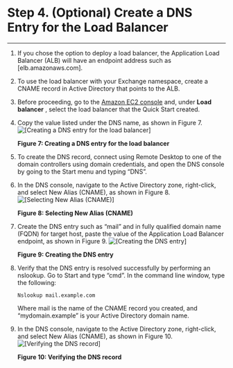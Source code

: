 # Step 4\. \(Optional\) Create a DNS Entry for the Load Balancer<a name="step-4"></a>

****

1. If you chose the option to deploy a load balancer, the Application Load Balancer \(ALB\) will have an endpoint address such as \[elb\.amazonaws\.com\]\.

1. To use the load balancer with your Exchange namespace, create a CNAME record in Active Directory that points to the ALB\.

1. Before proceeding, go to the [Amazon EC2 console](https://console.aws.amazon.com/ec2/v2/home) and, under **Load balancer** , select the load balancer that the Quick Start created\.

1. Copy the value listed under the DNS name, as shown in Figure 7\.
![\[Creating a DNS entry for the load balancer\]](http://docs.aws.amazon.com/quickstart/latest/exchange/images/creating-dns-entry.png)

   **Figure 7: Creating a DNS entry for the load balancer**

1. To create the DNS record, connect using Remote Desktop to one of the domain controllers using domain credentials, and open the DNS console by going to the Start menu and typing “DNS”\.

1. In the DNS console, navigate to the Active Directory zone, right\-click, and select New Alias \(CNAME\), as shown in Figure 8\.
![\[Selecting New Alias (CNAME)\]](http://docs.aws.amazon.com/quickstart/latest/exchange/images/new-alias-cname.png)

   **Figure 8: Selecting New Alias \(CNAME\)**

1. Create the DNS entry such as “mail” and in fully qualified domain name \(FQDN\) for target host, paste the value of the Application Load Balancer endpoint, as shown in Figure 9\.
![\[Creating the DNS entry\]](http://docs.aws.amazon.com/quickstart/latest/exchange/images/dns-entry-mail.png)

   **Figure 9: Creating the DNS entry**

1. Verify that the DNS entry is resolved successfully by performing an nslookup\. Go to Start and type “cmd”\. In the command line window, type the following:

   ```
   Nslookup mail.example.com
   ```

   Where mail is the name of the CNAME record you created, and “mydomain\.example” is your Active Directory domain name\.

1. In the DNS console, navigate to the Active Directory zone, right\-click, and select New Alias \(CNAME\), as shown in Figure 10\.
![\[Verifying the DNS record\]](http://docs.aws.amazon.com/quickstart/latest/exchange/images/verifying-dns-record.png)

   **Figure 10: Verifying the DNS record**